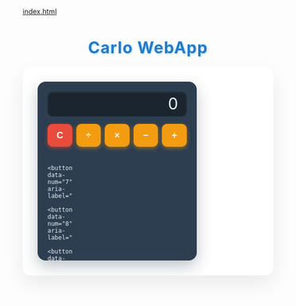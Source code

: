[index.html](https://github.com/user-attachments/files/22046664/index.html)
<!DOCTYPE html>
<html lang="it">
<head>
  <meta charset="UTF-8" />
  <meta name="viewport" content="width=device-width, initial-scale=1, maximum-scale=1" />
  <title>Carlo WebApp - Calcolatore Margine e Calcolatrice</title>
  <style>
    @import url('https://fonts.googleapis.com/css2?family=Open+Sans:wght@400;600&display=swap');

    body {
      font-family: 'Open Sans', sans-serif;
      background: #f0f4f8;
      margin: 0;
      padding: 2em 1em 3em;
      display: flex;
      flex-direction: column;
      align-items: center;
      min-height: 100vh;
      color: #33475b;
    }

    h1.title {
      font-weight: 700;
      font-size: 2rem;
      color: #207cca;
      margin-bottom: 1.2rem;
      user-select: none;
      text-align: center;
      letter-spacing: 0.04em;
      text-shadow: 1px 1px 4px rgba(32, 124, 202, 0.3);
    }

    .container {
      display: flex;
      max-width: 980px;
      background: #ffffff;
      border-radius: 16px;
      box-shadow: 0 16px 40px rgba(0,0,0,0.08);
      overflow: hidden;
      gap: 30px;
      padding: 30px;
      width: 100%;
      box-sizing: border-box;
      flex-wrap: nowrap;
    }

    .calculator {
      background: #2c3e50;
      color: #ecf0f1;
      border-radius: 16px;
      width: 320px;
      height: 360px;
      display: flex;
      flex-direction: column;
      box-shadow: 0 12px 30px rgba(44, 62, 80, 0.3);
      user-select: none;
      flex-shrink: 0;
      overflow: hidden;
      padding: 20px;
      box-sizing: border-box;
    }

    .display {
      background: #1a252f;
      border-radius: 10px;
      font-size: 2rem;
      height: 50px;
      line-height: 50px;
      padding: 0 16px;
      text-align: right;
      letter-spacing: 0.05em;
      margin-bottom: 15px;
      box-shadow: inset 0 2px 5px rgba(255,255,255,0.08);
      overflow-x: auto;
      flex-shrink: 0;
      user-select: text;
    }

    .buttons {
      display: grid;
      grid-template-columns: repeat(5, 1fr);
      gap: 8px;
      flex-grow: 1;
    }

    button {
      border: none;
      border-radius: 10px;
      font-size: 1.15rem;
      font-weight: 600;
      cursor: pointer;
      transition: 0.25s ease;
      color: #fff;
      box-shadow: 0 3px 8px rgba(0,0,0,0.1);
      background: #2980b9;
      user-select: none;
      padding: 8px 0;
      min-width: 0;
      display: flex;
      justify-content: center;
      align-items: center;
      height: 46px;
      white-space: nowrap;
    }

    button:hover {
      background: #3498db;
      box-shadow: 0 5px 12px rgba(52, 152, 219, 0.6);
    }

    button.operator {
      background: #f39c12;
      box-shadow: 0 3px 8px rgba(243, 156, 18, 0.5);
    }

    button.operator:hover {
      background: #f1c40f;
      box-shadow: 0 5px 14px rgba(241, 196, 15, 0.65);
    }

    button.clear {
      background: #e74c3c;
      box-shadow: 0 3px 8px rgba(231, 76, 60, 0.5);
    }

    button.clear:hover {
      background: #c0392b;
      box-shadow: 0 5px 14px rgba(192, 57, 43, 0.65);
    }

    button.function {
      background: #27ae60;
      box-shadow: 0 3px 8px rgba(39, 174, 96, 0.5);
      font-size: 0.95rem;
      padding: 6px 5px;
      line-height: 1.1;
    }

    button.function:hover {
      background: #2ecc71;
      box-shadow: 0 5px 14px rgba(46, 204, 113, 0.65);
    }

    button[data-num="0"] {
      grid-column: span 2;
      font-size: 1.15rem;
      padding-left: 20px;
      padding-right: 20px;
      justify-content: flex-start;
    }

    button[data-num="."] {
      font-size: 1.25rem;
      padding: 10px 0;
    }

    .calculators {
      flex: 1;
      display: flex;
      flex-direction: column;
      gap: 30px;
      color: #2c3e50;
      min-width: 280px;
    }

    .box {
      background: #f9fbfd;
      border-radius: 16px;
      padding: 24px 28px;
      box-shadow: 0 6px 18px rgba(44, 62, 80, 0.06);
      display: flex;
      flex-direction: column;
      gap: 15px;
      transition: background-color 0.3s ease;
      min-width: 280px;
    }

    .box:hover {
      background-color: #e6f0f8;
    }

    h2, h3 {
      margin: 0;
      font-weight: 700;
      font-size: 1.8rem;
      color: #207cca;
      letter-spacing: 0.03em;
      user-select: none;
    }

    label {
      font-weight: 600;
      font-size: 1rem;
      margin-bottom: 6px;
      color: #34495e;
    }

    input {
      padding: 12px 14px;
      font-size: 1.1rem;
      border-radius: 10px;
      border: 1.8px solid #d1dfe8;
      outline-offset: 2px;
      transition: border-color 0.3s ease, box-shadow 0.3s ease;
      color: #2c3e50;
      font-weight: 600;
      font-family: 'Open Sans', sans-serif;
      min-width: 0;
    }

    input:focus {
      border-color: #2980b9;
      box-shadow: 0 0 8px #2980b9aa;
    }

    #risultato, #risultato2 {
      margin-top: 12px;
      font-weight: 700;
      font-size: 1.25rem;
      min-height: 36px;
      color: #27ae60;
      user-select: none;
      min-width: 0;
      word-break: break-word;
    }

    #risultato2 {
      color: #d35400;
    }

    /* Responsive: forzato unica colonna e dimensioni fluidi */
    @media (max-width: 900px) {
      .container {
        display: flex !important;
        flex-direction: column !important;
        max-width: 100% !important;
        padding: 15px 10px !important;
        gap: 20px !important;
      }
      .calculator {
        width: 100% !important;
        max-width: 450px;
        height: auto !important;
        padding-bottom: 15px;
      }
      .buttons {
        grid-template-columns: repeat(5, 1fr);
        gap: 6px;
      }
      button {
        height: 44px;
        font-size: 1.1rem;
        padding: 6px 0;
      }
      button.function {
        font-size: 0.9rem;
        padding: 5px 6px;
      }
      button[data-num="0"] {
        grid-column: span 2;
        padding-left: 12px;
        padding-right: 12px;
        font-size: 1.1rem;
      }
      .calculators {
        width: 100% !important;
        min-width: unset !important;
        flex-direction: column !important;
        gap: 20px !important;
      }
      .box {
        min-width: unset !important;
      }
      input {
        width: 100% !important;
      }
    }
  </style>
</head>
<body>
  <h1 class="title">Carlo WebApp</h1>
  <div class="container" role="main">
    <div class="calculator" aria-label="Calcolatrice">
      <div class="display" id="calcDisplay" aria-live="polite" aria-atomic="true">0</div>
      <div class="buttons">
        <button class="clear" id="clear" aria-label="Pulisci tutto">C</button>
        <button class="operator" data-op="/" aria-label="Divisione">÷</button>
        <button class="operator" data-op="*" aria-label="Moltiplicazione">×</button>
        <button class="operator" data-op="-" aria-label="Sottrazione">−</button>
        <button class="operator" data-op="+" aria-label="Addizione">+</button>

        <button data-num="7" aria-label="7">7</button>
        <button data-num="8" aria-label="8">8</button>
        <button data-num="9" aria-label="9">9</button>
        <button class="function" id="btnPercent" aria-label="Percentuale">%</button>
        <button class="function" id="btnMargine" aria-label="Inserisci margine">Marg</button>

        <button data-num="4" aria-label="4">4</button>
        <button data-num="5" aria-label="5">5</button>
        <button data-num="6" aria-label="6">6</button>
        <button class="function" id="btnCosto" aria-label="Inserisci costo">Costo</button>
        <button class="function" id="btnSell" aria-label="Inserisci prezzo di vendita">Sell</button>

        <button data-num="1" aria-label="1">1</button>
        <button data-num="2" aria-label="2">2</button>
        <button data-num="3" aria-label="3">3</button>
        <button id="equals" style="grid-column: span 1; background: #27ae60;" aria-label="Risultato">=</button>
        <button data-num="0" style="grid-column: span 2;" aria-label="0">0</button>
        <button data-num="." aria-label="Punto decimale">.</button>
      </div>
    </div>
    
    <div class="calculators" aria-label="Calcolatori margine e prezzo di vendita">
      <div class="box">
        <h2>Calcolatore Margine</h2>
        <label for="costo">Costo articolo (€):</label>
        <input type="number" id="costo" step="0.01" min="0" placeholder="Inserisci il costo" />
        <label for="prezzo">Prezzo di vendita (€):</label>
        <input type="number" id="prezzo" step="0.01" min="0" placeholder="Inserisci il prezzo di vendita" />
        <div id="risultato"></div>
      </div>

      <div class="box">
        <h3>Calcolatore Prezzo di Vendita</h3>
        <label for="costo2">Costo articolo (€):</label>
        <input type="number" id="costo2" step="0.01" min="0" placeholder="Inserisci il costo" />
        <label for="margine">Margine desiderato (%) :</label>
        <input
          type="number"
          id="margine"
          step="0.01"
          min="0"
          max="99.99"
          placeholder="Inserisci il margine desiderato"
        />
        <div id="risultato2"></div>
      </div>
    </div>
  </div>

<script>
  (function () {
    const display = document.getElementById("calcDisplay");
    let current = "0";
    let operator = null;
    let operand = null;
    let resetDisplay = false;

    function updateDisplay() {
      display.textContent = current;
    }

    function inputNumber(num) {
      if (resetDisplay || current === "0") {
        current = num;
        resetDisplay = false;
      } else {
        current += num;
      }
      updateDisplay();
    }

    function inputOperator(op) {
      if (operator && !resetDisplay) {
        calculate();
      } else {
        operand = parseFloat(current);
      }
      operator = op;
      resetDisplay = true;
    }

    function calculate() {
      if (operator === null) return;
      let currentNum = parseFloat(current);
      switch (operator) {
        case "+":
          operand += currentNum;
          break;
        case "-":
          operand -= currentNum;
          break;
        case "*":
          operand *= currentNum;
          break;
        case "/":
          if (currentNum === 0) {
            alert("Errore: divisione per zero");
            return;
          }
          operand /= currentNum;
          break;
      }
      current = operand.toString();
      operator = null;
      resetDisplay = true;
      updateDisplay();
    }

    document.querySelectorAll("[data-num]").forEach(button => {
      button.addEventListener("click", () => {
        inputNumber(button.getAttribute("data-num"));
      });
    });

    document.querySelectorAll(".operator").forEach(button => {
      button.addEventListener("click", () => {
        inputOperator(button.getAttribute("data-op"));
      });
    });

    document.getElementById("equals").addEventListener("click", () => {
      calculate();
    });

    document.getElementById("clear").addEventListener("click", () => {
      current = "0";
      operator = null;
      operand = null;
      resetDisplay = false;
      updateDisplay();

      ["costo", "prezzo", "costo2", "margine"].forEach(id => {
        const el = document.getElementById(id);
        if (el) el.value = "";
      });
      document.getElementById("risultato").innerHTML = "";
      document.getElementById("risultato2").innerHTML = "";
    });

    function insertAndReset(fieldId, recalc) {
      let val = parseFloat(current);
      if (!isNaN(val)) {
        document.getElementById(fieldId).value = val.toFixed(2);
        if (typeof recalc === "function") recalc();
        current = "0";
        resetDisplay = true;
        updateDisplay();
      }
    }

    document.getElementById("btnMargine").addEventListener("click", () => {
      insertAndReset("margine", calcolaPrezzoVendita);
    });

    document.getElementById("btnPercent").addEventListener("click", () => {
      insertAndReset("margine", calcolaPrezzoVendita);
    });

    document.getElementById("btnCosto").addEventListener("click", () => {
      let val = parseFloat(current);
      if (!isNaN(val)) {
        document.getElementById("costo").value = val.toFixed(2);
        document.getElementById("costo2").value = val.toFixed(2);
        calcolaMargine();
        calcolaPrezzoVendita();
        current = "0";
        resetDisplay = true;
        updateDisplay();
      }
    });

    document.getElementById("btnSell").addEventListener("click", () => {
      insertAndReset("prezzo", calcolaMargine);
    });

    updateDisplay();
  })();

  function calcolaMargine() {
    let costo = parseFloat(document.getElementById("costo").value) || 0;
    let prezzo = parseFloat(document.getElementById("prezzo").value) || 0;
    let margineValore = prezzo - costo;
    let marginePercent = prezzo > 0 ? (margineValore / prezzo) * 100 : 0;
    document.getElementById("risultato").innerHTML =
      `<b>Margine assoluto:</b> ${margineValore.toFixed(2)} € <br>
       <b>Margine percentuale:</b> ${marginePercent.toFixed(2)} %`;
  }
  document.getElementById("costo").addEventListener("input", calcolaMargine);
  document.getElementById("prezzo").addEventListener("input", calcolaMargine);

  function calcolaPrezzoVendita() {
    let costo2 = parseFloat(document.getElementById("costo2").value) || 0;
    let margine = parseFloat(document.getElementById("margine").value) || 0;
    let prezzoVendita =
      margine < 100 && margine > 0 ? costo2 / (1 - margine / 100) : 0;
    document.getElementById("risultato2").innerHTML =
      margine >= 100
        ? "<span style='color:#a00;'>Il margine percentuale deve essere inferiore a 100%.</span>"
        : `<b>Prezzo di vendita consigliato:</b> ${prezzoVendita.toFixed(2)} €`;
  }
  document
    .getElementById("costo2")
    .addEventListener("input", calcolaPrezzoVendita);
  document
    .getElementById("margine")
    .addEventListener("input", calcolaPrezzoVendita);
</script>
</body>
</html>
